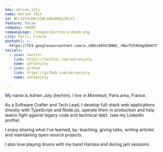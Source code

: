```yaml
---
key: adrien_joly
name: Adrien JOLY
id: WCr1V33vb0cIZWLSA6eD0dy39l33
feature: false
company: SHODO
companyLogo: /images/partners/shodo.png
city: Paris, France
photoUrl: >-
  https://lh3.googleusercontent.com/a-/AOh14GhG7DN6L_rNGvTUYA94gO8OmTITs_zpYCUjgwqRvOs
socials:
  - icon: twitter
    link: https://twitter.com/adrienjoly
    name: adrienjoly
  - icon: github
    link: https://github.com/adrienjoly
    name: adrienjoly

---
```


My name is Adrien Joly (he/him). I live in Montreuil, Paris area, France.

As a Software Crafter and Tech Lead, I develop full-stack web applications (mostly with TypeScript and Node.js), operate them in production and help teams fight against legacy code and technical debt. (see my LinkedIn profile)

I enjoy sharing what I’ve learned, by: teaching, giving talks, writing articles and maintaining open-source projects.

I also love playing drums with my band Harissa and during jam sessions.